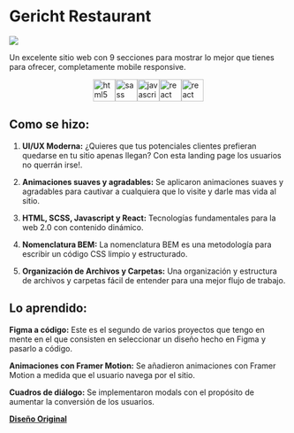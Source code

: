 # Gericht Restaurant

![](https://github.com/JIB2017/Gericht-restaurant-clone/assets/31837873/9624d98e-a19f-48bd-9cb7-0d0bc4a96c6e)


Un excelente sitio web con 9 secciones para mostrar lo mejor que tienes para ofrecer, completamente mobile responsive.

<div style="display: flex; justify-content: center; align-items: center;">
  <img src="https://cdn.jsdelivr.net/gh/devicons/devicon/icons/html5/html5-original-wordmark.svg" alt="html5" width="40" height="40" />
  <img src="https://cdn.jsdelivr.net/gh/devicons/devicon/icons/sass/sass-original.svg" alt="sass" width="40px" height="40px" />
  <img src="https://cdn.jsdelivr.net/gh/devicons/devicon/icons/javascript/javascript-original.svg" alt="javascript" width="40px" height="40px" />
  <img src="https://cdn.jsdelivr.net/gh/devicons/devicon/icons/react/react-original-wordmark.svg" alt="react" width="40px" height="40px" />
  <img src="https://github.com/JIB2017/Gericht-restaurant-clone/assets/31837873/de96fad7-7233-426a-9f0d-114d916c15b1" alt="react" width="40px" height="40px" />

</div>

## Como se hizo:

1. **UI/UX Moderna:** ¿Quieres que tus potenciales clientes prefieran quedarse en tu sitio apenas llegan? Con esta landing page los usuarios no querrán irse!.

2. **Animaciones suaves y agradables:** Se aplicaron animaciones suaves y agradables para cautivar a cualquiera que lo visite y darle mas vida al sitio.

3. **HTML, SCSS, Javascript y React:** Tecnologías fundamentales para la web 2.0 con contenido dinámico.

4. **Nomenclatura BEM:** La nomenclatura BEM es una metodología para escribir un código CSS limpio y estructurado.

5. **Organización de Archivos y Carpetas:** Una organización y estructura de archivos y carpetas fácil de entender para una mejor flujo de trabajo.

## Lo aprendido:

**Figma a código:** Este es el segundo de varios proyectos que tengo en mente en el que consisten en seleccionar un diseño hecho en Figma y pasarlo a código.

**Animaciones con Framer Motion:** Se añadieron animaciones con Framer Motion a medida que el usuario navega por el sitio.

**Cuadros de diálogo:** Se implementaron modals con el propósito de aumentar la conversión de los usuarios.


[**Diseño Original**](https://www.figma.com/file/yvClSI9AZBRX8UaaGEByF3/Modern-UI%252FUX%253A-Gericht)
